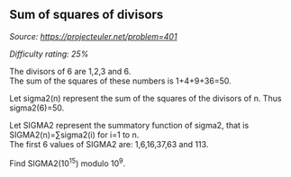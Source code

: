 Sum of squares of divisors
--------------------------

*Source: https://projecteuler.net/problem=401*


*Difficulty rating: 25%*

The divisors of 6 are 1,2,3 and 6.\
 The sum of the squares of these numbers is 1+4+9+36=50.

Let sigma2(n) represent the sum of the squares of the divisors of n.
Thus sigma2(6)=50.

Let SIGMA2 represent the summatory function of sigma2, that is
SIGMA2(n)=∑sigma2(i) for i=1 to n.\
 The first 6 values of SIGMA2 are: 1,6,16,37,63 and 113.

Find SIGMA2(10<sup>15</sup>) modulo 10<sup>9</sup>.
